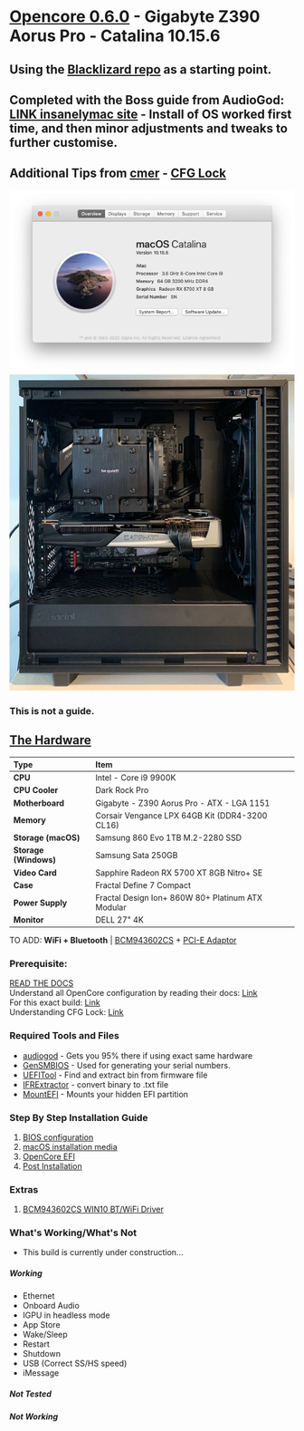# [Opencore 0.6.0](https://dortania.github.io/OpenCore-Install-Guide/) - Gigabyte Z390 Aorus Pro - Catalina 10.15.6
## Using the [Blacklizard repo](https://github.com/blacklizard/gigabyte-z390-aorus-pro-wifi-hackintosh-opencore) as a starting point.
## Completed with the Boss guide from AudioGod: [LINK insanelymac site](https://www.insanelymac.com/forum/topic/339980-audiogods-aorus-z390-pro-patched-dsdt-mini-guide-and-discussion/) - Install of OS worked first time, and then minor adjustments and tweaks to further customise.
## Additional Tips from [cmer](https://github.com/cmer/gigabyte-z390-aorus-master-hackintosh) - [CFG Lock](https://www.youtube.com/watch?v=W4JXVNJsK98)

![System Info](images/system.png)
![Build](images/Build.jpg)


### This is not a guide.


## [The Hardware](https://au.pcpartpicker.com/b/BYQqqs)

Type|Item
:----|:----
**CPU** | Intel - Core i9 9900K
**CPU Cooler** | Dark Rock Pro
**Motherboard** | Gigabyte - Z390 Aorus Pro - ATX - LGA 1151
**Memory** | Corsair Vengance LPX 64GB Kit (DDR4-3200 CL16)
**Storage (macOS)** | Samsung 860 Evo 1TB M.2-2280 SSD
**Storage (Windows)** | Samsung Sata 250GB
**Video Card** | Sapphire Radeon RX 5700 XT 8GB Nitro+ SE
**Case** | Fractal Define 7 Compact
**Power Supply** | Fractal Design Ion+ 860W 80+ Platinum ATX Modular
**Monitor** | DELL 27" 4K
TO ADD:
**WiFi + Bluetooth** | [BCM943602CS](https://www.aliexpress.com/item/32847834498.html) + [PCI-E Adaptor](https://shopee.com.my/product/162227071/3405707076)

### Prerequisite:
<u>READ THE DOCS</u><br>
Understand all OpenCore configuration by reading their docs: [Link](https://dortania.github.io/OpenCore-Install-Guide/)<br>
For this exact build: [Link](https://www.insanelymac.com/forum/topic/339980-audiogods-aorus-z390-pro-patched-dsdt-mini-guide-and-discussion/)<br>
Understanding CFG Lock: [Link](https://www.youtube.com/redirect?event=video_description&v=W4JXVNJsK98&redir_token=QUFFLUhqbjA0ckdvZjd3NHIzVVpFcVdGdS1UekZCWi1qd3xBQ3Jtc0trakZnRkNaMVJIWnEwd1VTelY5NEVjQWstWEJOTmVYdUFmTGlIVF9LcVZDZzhrU1NWTDUtOWUtYkxEMmFqVk0yT1B3RzQ5RS1CRlRZcUVQNk5Td2NFWFRyWkdHbTJmcGdTX0djZmtneTJNMVNfTkswRQ%3D%3D&q=https%3A%2F%2Fdortania.github.io%2FOpenCore-Desktop-Guide%2Fextras%2Fmsr-lock.html)<br>



### Required Tools and Files
- [audiogod](https://www.insanelymac.com/forum/topic/339980-audiogods-aorus-z390-pro-patched-dsdt-mini-guide-and-discussion/) - Gets you 95% there if using exact same hardware
- [GenSMBIOS](https://github.com/corpnewt/GenSMBIOS) - Used for generating your serial numbers.
- [UEFITool](https://www.youtube.com/redirect?event=video_description&v=W4JXVNJsK98&redir_token=QUFFLUhqbGlfcTh1ZVNsRFVoQmUxdXp6a0NEV2pqNjZTd3xBQ3Jtc0trdHVhejV6TWxNbGZ6UWJPM1UybTFrcjNIT01Yc2YzcHJhV2NYVlU1YmFBQjJjbjVXNHg4VE1TZFhscEwycDNrVDgxal9aZS1pTTl6ODVWYm84VkRSUllyZHh6RTVsd0ZOMkt4d1NmRmNjSW9RRzlEMA%3D%3D&q=https%3A%2F%2Fgithub.com%2FLongSoft%2FUEFITool%2Freleases) - Find and extract bin from firmware file
- [IFRExtractor](https://www.youtube.com/redirect?event=video_description&v=W4JXVNJsK98&redir_token=QUFFLUhqbkVDMzhmYndYNmZUSHk3bFpzRHZnQ2t4N3I4UXxBQ3Jtc0tuS3pwMnNPdWVXY1ptbzNadDhTeEhqRDNqSW1DTjFrUnZJVzhnb0VFOEF3dXMtSmJOTzZBWlhfV2F5SkRua1ZJbUFHcXVwTVRLQmNXaFkxUTI1OEJGbTFqZC1kVTAyTUFrc21WN1VaN0NDZFhzTFFwdw%3D%3D&q=https%3A%2F%2Fgithub.com%2FLongSoft%2FUniversal-IFR-Extractor%2Freleases) - convert binary to .txt file
- [MountEFI](https://www.youtube.com/redirect?event=video_description&v=W4JXVNJsK98&redir_token=QUFFLUhqbEZoYUlvMG9UUGVGM01FcmFtZG1QSnM1aFVpZ3xBQ3Jtc0trS015bThkTUJZUmZ6WHhtM2c3c0lTSmhpZTRfM29WYU9LSkd1Y1dJdU5fNnBlSzlHQUduelJwdVVTSVFrWmtiejdJbkhrZVVvMF9DVUF5dTc2UFI3bXNNczFMODVvREZMbHJmWS1DODZucTRxUDdrbw%3D%3D&q=https%3A%2F%2Fgithub.com%2Fcorpnewt%2FMountEFI) - Mounts your hidden EFI partition

### Step By Step Installation Guide
1. [BIOS configuration](BIOS.md)
2. [macOS installation media](INSTALLER.md)
3. [OpenCore EFI](OC.md)
4. [Post Installation](POST_INSTALL.md)

### Extras
1. [BCM943602CS WIN10 BT/WiFi Driver](https://mega.nz/file/h5ozUZCS#XVszB3yWDcyhaNxahbMWJLiEmnmGpqbuAnahyGDdv7Y)

### What's Working/What's Not

- This build is currently under construction...

##### Working
- Ethernet
- Onboard Audio
- IGPU in headless mode
- App Store
- Wake/Sleep
- Restart
- Shutdown
- USB (Correct SS/HS speed)
- iMessage


##### Not Tested


##### Not Working

